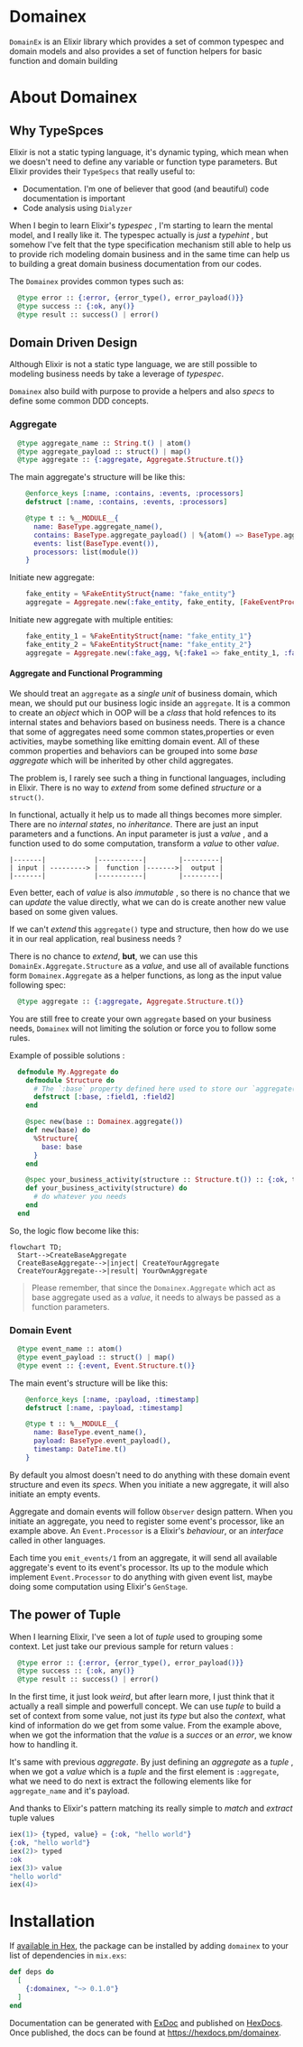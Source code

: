 # Domainex

`DomainEx` is an Elixir library which provides a set of common typespec and domain models and also provides
a set of function helpers for basic function and domain building  

# About Domainex

## Why TypeSpces

Elixir is not a static typing language, it's dynamic typing, which mean when we doesn't need to define any variable
or function type parameters. But Elixir provides their `TypeSpecs` that really useful to: 

- Documentation. I'm one of believer that good (and beautiful) code documentation is important
- Code analysis using `Dialyzer`

When I begin to learn Elixir's *typespec* , I'm starting to learn the mental model, and I really like it. The typespec
actually is *just* a *typehint* , but somehow I've felt that the type specification mechanism still able to help us to provide rich modeling domain business and in the same time can help us to building a great domain business documentation
from our codes.

The `Domainex` provides common types such as: 

```elixir
  @type error :: {:error, {error_type(), error_payload()}}
  @type success :: {:ok, any()}
  @type result :: success() | error()
```

## Domain Driven Design

Although Elixir is not a static type language, we are still possible to modeling business needs by take a leverage of *typespec*.

`Domainex` also build with purpose to provide a helpers and also *specs* to define some common DDD concepts.

### Aggregate

```elixir
  @type aggregate_name :: String.t() | atom()
  @type aggregate_payload :: struct() | map()
  @type aggregate :: {:aggregate, Aggregate.Structure.t()}
```

The main aggregate's structure will be like this: 

```elixir
    @enforce_keys [:name, :contains, :events, :processors]
    defstruct [:name, :contains, :events, :processors]

    @type t :: %__MODULE__{
      name: BaseType.aggregate_name(),
      contains: BaseType.aggregate_payload() | %{atom() => BaseType.aggregate_payload()},
      events: list(BaseType.event()),
      processors: list(module())
    }
```

Initiate new aggregate: 

```elixir
    fake_entity = %FakeEntityStruct{name: "fake_entity"}
    aggregate = Aggregate.new(:fake_entity, fake_entity, [FakeEventProcessor])
```

Initiate new aggregate with multiple entities:

```elixir
    fake_entity_1 = %FakeEntityStruct{name: "fake_entity_1"}
    fake_entity_2 = %FakeEntityStruct{name: "fake_entity_2"}
    aggregate = Aggregate.new(:fake_agg, %{:fake1 => fake_entity_1, :fake2 => fake_entity_2}, [FakeEventProcessor])
```

#### Aggregate and Functional Programming

We should treat an `aggregate` as a *single unit* of business domain, which mean, we should put our business logic inside an `aggregate`. It is a common to create an *object* which in OOP will be a *class* that hold refences to its internal states and behaviors based on business needs. There is a chance that some of aggregates need some common states,properties or even activities, maybe something like emitting domain event. All of these common properties and behaviors can be grouped into some *base aggregate* which will be inherited by other child aggregates. 

The problem is, I rarely see such a thing in functional languages, including in Elixir. There is no way to *extend* from some defined *structure* or a `struct()`.

In functional, actually it help us to made all things becomes more simpler. There are no *internal states*, no *inheritance*. There are just an input parameters and a functions. An input parameter is just a *value* , and a function used to do some computation, transform a *value* to other *value*.

```
|-------|            |-----------|        |---------|
| input | ---------> |  function |------->|  output |
|-------|            |-----------|        |---------|
```

Even better, each of *value* is also *immutable* , so there is no chance that we can *update* the value directly, what we can do is create another new value based on some given values.

If we can't *extend* this `aggregate()` type and structure, then how do we use it in our real application, real business needs ?

There is no chance to *extend*, **but**, we can use this `DomainEx.Aggregate.Structure` as a *value*, and use all of available functions form `Domainex.Aggregate` as a helper functions, as long as the input value following spec: 

```elixir
  @type aggregate :: {:aggregate, Aggregate.Structure.t()}
```

You are still free to create your own `aggregate` based on your business needs, `Domainex` will not limiting the solution or force you to follow some rules.

Example of possible solutions : 

```elixir
  defmodule My.Aggregate do
    defmodule Structure do
      # The `:base` property defined here used to store our `aggregate()` type
      defstruct [:base, :field1, :field2]
    end

    @spec new(base :: Domainex.aggregate())
    def new(base) do
      %Structure{
        base: base
      }
    end

    @spec your_business_activity(structure :: Structure.t()) :: {:ok, term()} | {:error, term()}
    def your_business_activity(structure) do
      # do whatever you needs
    end
  end
```

So, the logic flow become like this: 

```mermaid
flowchart TD;
  Start-->CreateBaseAggregate
  CreateBaseAggregate-->|inject| CreateYourAggregate
  CreateYourAggregate-->|result| YourOwnAggregate
```

> Please remember, that since the `Domainex.Aggregate` which act as base aggregate used as a *value*, it needs to always be passed as a function parameters. 

### Domain Event

```elixir
  @type event_name :: atom()
  @type event_payload :: struct() | map()
  @type event :: {:event, Event.Structure.t()}
```

The main event's structure will be like this: 

```elixir
    @enforce_keys [:name, :payload, :timestamp]
    defstruct [:name, :payload, :timestamp]

    @type t :: %__MODULE__{
      name: BaseType.event_name(),
      payload: BaseType.event_payload(),
      timestamp: DateTime.t()
    }
```

By default you almost doesn't need to do anything with these domain event structure and even its *specs*. When you
initiate a new aggregate, it will also initiate an empty events.

Aggregate and domain events will follow `Observer` design pattern. When you initiate an aggregate, you need to register
some event's processor, like an example above.  An `Event.Processor` is a Elixir's *behaviour*, or an *interface* called in other languages.

Each time you `emit_events/1` from an aggregate, it will send all available aggregate's event to its event's processor. Its up to the module which implement `Event.Processor` to do anything with given event list, maybe doing some computation using Elixir's `GenStage`.  

## The power of Tuple

When I learning Elixir, I've seen a lot of *tuple* used to grouping some context. Let just take our previous sample for return values : 

```elixir
  @type error :: {:error, {error_type(), error_payload()}}
  @type success :: {:ok, any()}
  @type result :: success() | error()
```

In the first time, it just look *weird*, but after learn more, I just think that it actually a reall simple and powerfull concept. We can use *tuple* to build a set of context from some value, not just its *type* but also the *context*, what kind of information do we get from some value. From the example above, when we got the information that the *value* is a *succes* or an *error*, we know how to handling it.

It's same with previous *aggregate*. By just defining an *aggregate* as a *tuple* , when we got a *value* which is a *tuple* and the first element is `:aggregate`, what we need to do next is extract the following elements like for `aggregate_name` and it's payload.

And thanks to Elixir's pattern matching its really simple to *match* and *extract* tuple values

```elixir
iex(1)> {typed, value} = {:ok, "hello world"}
{:ok, "hello world"}
iex(2)> typed
:ok
iex(3)> value
"hello world"
iex(4)> 
```

# Installation

If [available in Hex](https://hex.pm/docs/publish), the package can be installed
by adding `domainex` to your list of dependencies in `mix.exs`:

```elixir
def deps do
  [
    {:domainex, "~> 0.1.0"}
  ]
end
```

Documentation can be generated with [ExDoc](https://github.com/elixir-lang/ex_doc)
and published on [HexDocs](https://hexdocs.pm). Once published, the docs can
be found at <https://hexdocs.pm/domainex>.

